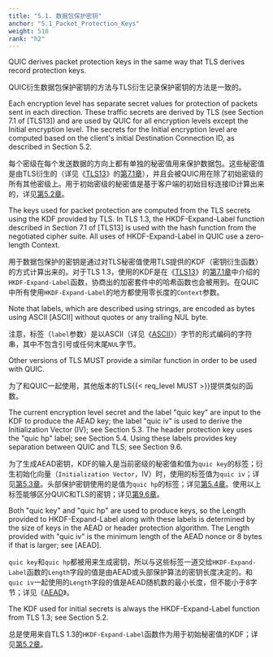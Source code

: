 ```yaml
---
title: "5.1. 数据包保护密钥"
anchor: "5.1_Packet_Protection_Keys"
weight: 510
rank: "h2"
---
```


QUIC derives packet protection keys in the same way that TLS derives record protection keys.

QUIC衍生数据包保护密钥的方法与TLS衍生记录保护密钥的方法是一致的。

Each encryption level has separate secret values for protection of packets sent in each direction. These traffic secrets are derived by TLS (see Section 7.1 of [TLS13]) and are used by QUIC for all encryption levels except the Initial encryption level. The secrets for the Initial encryption level are computed based on the client's initial Destination Connection ID, as described in Section 5.2.

每个密级在每个发送数据的方向上都有单独的秘密值用来保护数据包。这些秘密值是由TLS衍生的（详见《[TLS13]()》的[第7.1章]()），并且会被QUIC用在除了初始密级的所有其他密级上。用于初始密级的秘密值是基于客户端的初始目标连接ID计算出来的，详见[第5.2章]()。

The keys used for packet protection are computed from the TLS secrets using the KDF provided by TLS. In TLS 1.3, the HKDF-Expand-Label function described in Section 7.1 of [TLS13] is used with the hash function from the negotiated cipher suite. All uses of HKDF-Expand-Label in QUIC use a zero-length Context.

用于数据包保护的密钥是通过对TLS秘密值使用TLS提供的KDF（密钥衍生函数）的方式计算出来的。对于TLS 1.3，使用的KDF是在《[TLS13]()》的[第7.1章]()中介绍的`HKDF-Expand-Label`函数，协商出的加密套件中的哈希函数也会被用到。在QUIC中所有使用`HKDF-Expand-Label`的地方都使用零长度的`Context`参数。

Note that labels, which are described using strings, are encoded as bytes using ASCII [ASCII] without quotes or any trailing NUL byte.

注意，标签（`label`参数）是以ASCII（详见《[ASCII]()》）字节的形式编码的字符串，其中不包含引号或任何末尾`NUL`字节。

Other versions of TLS MUST provide a similar function in order to be used with QUIC.

为了和QUIC一起使用，其他版本的TLS{{< req_level MUST >}}提供类似的函数。

The current encryption level secret and the label "quic key" are input to the KDF to produce the AEAD key; the label "quic iv" is used to derive the Initialization Vector (IV); see Section 5.3. The header protection key uses the "quic hp" label; see Section 5.4. Using these labels provides key separation between QUIC and TLS; see Section 9.6.

为了生成AEAD密钥，KDF的输入是当前密级的秘密值和值为`quic key`的标签；衍生初始化向量（`Initialization Vector`，IV）时，使用的标签值为`quic iv`；详见[第5.3章]()。头部保护密钥使用的是值为`quic hp`的标签；详见[第5.4章]()。使用以上标签能够区分QUIC和TLS的密钥；详见[第9.6章]()。

Both "quic key" and "quic hp" are used to produce keys, so the Length provided to HKDF-Expand-Label along with these labels is determined by the size of keys in the AEAD or header protection algorithm. The Length provided with "quic iv" is the minimum length of the AEAD nonce or 8 bytes if that is larger; see [AEAD].

`quic key`和`quic hp`都被用来生成密钥，所以与这些标签一道交给`HKDF-Expand-Label`函数的`Length`字段的值是由AEAD或头部保护算法的密钥长度决定的。和`quic iv`一起使用的`Length`字段的值是AEAD随机数的最小长度，但不能小于8字节；详见《[AEAD]()》。

The KDF used for initial secrets is always the HKDF-Expand-Label function from TLS 1.3; see Section 5.2.

总是使用来自TLS 1.3的`HKDF-Expand-Label`函数作为用于初始秘密值的KDF；详见[第5.2章]()。
